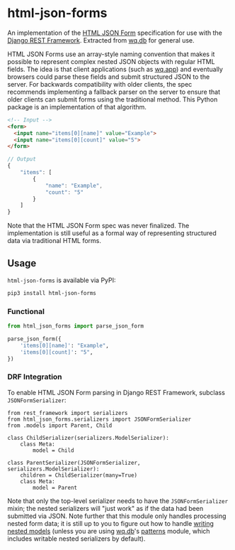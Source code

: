 # html-json-forms

An implementation of the [HTML JSON Form] specification for use with the [Django REST Framework].  Extracted from [wq.db] for general use.

HTML JSON Forms use an array-style naming convention that makes it possible to represent complex nested JSON objects with regular HTML fields.  The idea is that client applications (such as [wq.app]) and eventually browsers could parse these fields and submit structured JSON to the server.  For backwards compatibility with older clients, the spec recommends implementing a fallback parser on the server to ensure that older clients can submit forms using the traditional method.  This Python package is an implementation of that algorithm.

```html
<!-- Input -->
<form>
  <input name="items[0][name]" value="Example">
  <input name="items[0][count]" value="5">
</form>
```

```js
// Output
{
    "items": [
        {
            "name": "Example",
            "count": "5"
        }
    ]
}
```

Note that the HTML JSON Form spec was never finalized.  The implementation is still useful as a formal way of representing structured data via traditional HTML forms.

## Usage

`html-json-forms` is available via PyPI:

```bash
pip3 install html-json-forms
```

### Functional

```python
from html_json_forms import parse_json_form

parse_json_form({
    'items[0][name]': "Example",
    'items[0][count]': "5",
})
```

### DRF Integration
To enable HTML JSON Form parsing in Django REST Framework, subclass `JSONFormSerializer`:

```
from rest_framework import serializers
from html_json_forms.serializers import JSONFormSerializer
from .models import Parent, Child

class ChildSerializer(serializers.ModelSerializer):
    class Meta:
        model = Child

class ParentSerializer(JSONFormSerializer, serializers.ModelSerializer):
    children = ChildSerializer(many=True)
    class Meta:
        model = Parent
```

Note that only the top-level serializer needs to have the `JSONFormSerializer` mixin; the nested serializers will "just work" as if the data had been submitted via JSON.  Note further that this module only handles processing nested form data; it is still up to you to figure out how to handle [writing nested models][nested] (unless you are using [wq.db]'s [patterns] module, which includes writable nested serializers by default).

[HTML JSON Form]: https://www.w3.org/TR/html-json-forms/
[Django REST Framework]: http://www.django-rest-framework.org/
[wq.db]: https://wq.io/wq.db
[wq.app]: https://wq.io/wq.app
[nested]: http://www.django-rest-framework.org/api-guide/serializers/#writable-nested-representations
[patterns]: https://wq.io/docs/patterns
